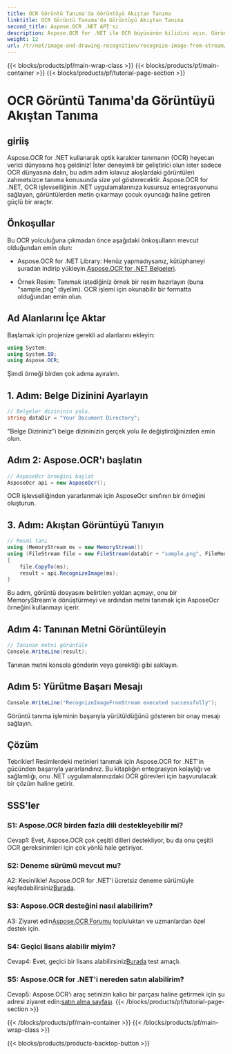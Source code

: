 ```yaml
---
title: OCR Görüntü Tanıma'da Görüntüyü Akıştan Tanıma
linktitle: OCR Görüntü Tanıma'da Görüntüyü Akıştan Tanıma
second_title: Aspose.OCR .NET API'si
description: Aspose.OCR for .NET ile OCR büyüsünün kilidini açın. Görüntülerden zahmetsizce metin çıkarın. Adım adım rehberlik için öğreticiyi keşfedin.
weight: 12
url: /tr/net/image-and-drawing-recognition/recognize-image-from-stream/
---
```


{{< blocks/products/pf/main-wrap-class >}}
{{< blocks/products/pf/main-container >}}
{{< blocks/products/pf/tutorial-page-section >}}

# OCR Görüntü Tanıma'da Görüntüyü Akıştan Tanıma

## giriiş

Aspose.OCR for .NET kullanarak optik karakter tanımanın (OCR) heyecan verici dünyasına hoş geldiniz! İster deneyimli bir geliştirici olun ister sadece OCR dünyasına dalın, bu adım adım kılavuz akışlardaki görüntüleri zahmetsizce tanıma konusunda size yol gösterecektir. Aspose.OCR for .NET, OCR işlevselliğinin .NET uygulamalarınıza kusursuz entegrasyonunu sağlayan, görüntülerden metin çıkarmayı çocuk oyuncağı haline getiren güçlü bir araçtır.

## Önkoşullar

Bu OCR yolculuğuna çıkmadan önce aşağıdaki önkoşulların mevcut olduğundan emin olun:

-  Aspose.OCR for .NET Library: Henüz yapmadıysanız, kütüphaneyi şuradan indirip yükleyin.[Aspose.OCR for .NET Belgeleri](https://reference.aspose.com/ocr/net/).

- Örnek Resim: Tanımak istediğiniz örnek bir resim hazırlayın (buna "sample.png" diyelim). OCR işlemi için okunabilir bir formatta olduğundan emin olun.

## Ad Alanlarını İçe Aktar

Başlamak için projenize gerekli ad alanlarını ekleyin:

```csharp
using System;
using System.IO;
using Aspose.OCR;
```

Şimdi örneği birden çok adıma ayıralım.

## 1. Adım: Belge Dizinini Ayarlayın

```csharp
// Belgeler dizininin yolu.
string dataDir = "Your Document Directory";
```

"Belge Dizininiz"i belge dizininizin gerçek yolu ile değiştirdiğinizden emin olun.

## Adım 2: Aspose.OCR'ı başlatın

```csharp
// AsposeOcr örneğini başlat
AsposeOcr api = new AsposeOcr();
```

OCR işlevselliğinden yararlanmak için AsposeOcr sınıfının bir örneğini oluşturun.

## 3. Adım: Akıştan Görüntüyü Tanıyın

```csharp
// Resmi tanı
using (MemoryStream ms = new MemoryStream())
using (FileStream file = new FileStream(dataDir + "sample.png", FileMode.Open, FileAccess.Read))
{
    file.CopyTo(ms);
    result = api.RecognizeImage(ms);
}
```

Bu adım, görüntü dosyasını belirtilen yoldan açmayı, onu bir MemoryStream'e dönüştürmeyi ve ardından metni tanımak için AsposeOcr örneğini kullanmayı içerir.

## Adım 4: Tanınan Metni Görüntüleyin

```csharp
// Tanınan metni görüntüle
Console.WriteLine(result);
```

Tanınan metni konsola gönderin veya gerektiği gibi saklayın.

## Adım 5: Yürütme Başarı Mesajı

```csharp
Console.WriteLine("RecognizeImageFromStream executed successfully");
```

Görüntü tanıma işleminin başarıyla yürütüldüğünü gösteren bir onay mesajı sağlayın.

## Çözüm

Tebrikler! Resimlerdeki metinleri tanımak için Aspose.OCR for .NET'in gücünden başarıyla yararlandınız. Bu kitaplığın entegrasyon kolaylığı ve sağlamlığı, onu .NET uygulamalarınızdaki OCR görevleri için başvurulacak bir çözüm haline getirir.

## SSS'ler

### S1: Aspose.OCR birden fazla dili destekleyebilir mi?

Cevap1: Evet, Aspose.OCR çok çeşitli dilleri destekliyor, bu da onu çeşitli OCR gereksinimleri için çok yönlü hale getiriyor.

### S2: Deneme sürümü mevcut mu?

 A2: Kesinlikle! Aspose.OCR for .NET'i ücretsiz deneme sürümüyle keşfedebilirsiniz[Burada](https://releases.aspose.com/).

### S3: Aspose.OCR desteğini nasıl alabilirim?

 A3: Ziyaret edin[Aspose.OCR Forumu](https://forum.aspose.com/c/ocr/16) topluluktan ve uzmanlardan özel destek için.

### S4: Geçici lisans alabilir miyim?

 Cevap4: Evet, geçici bir lisans alabilirsiniz[Burada](https://purchase.aspose.com/temporary-license/) test amaçlı.

### S5: Aspose.OCR for .NET'i nereden satın alabilirim?

 Cevap5: Aspose.OCR'ı araç setinizin kalıcı bir parçası haline getirmek için şu adresi ziyaret edin:[satın alma sayfası](https://purchase.aspose.com/buy).
{{< /blocks/products/pf/tutorial-page-section >}}

{{< /blocks/products/pf/main-container >}}
{{< /blocks/products/pf/main-wrap-class >}}

{{< blocks/products/products-backtop-button >}}

